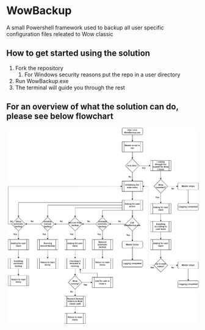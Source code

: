 # WowBackup
A small Powershell framework used to backup all user specific configuration files releated to Wow classic

## How to get started using the solution
1. Fork the repository
    1. For Windows security reasons put the repo in a user directory
2. Run WowBackup.exe
3. The terminal will guide you through the rest

## For an overview of what the solution can do, please see below flowchart
![Flowchart of WowBackup.exe](WowBackupFlowChart.png)
